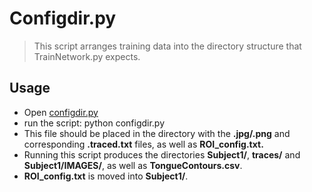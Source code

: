 Configdir.py
===
>This script arranges training data into the directory
    structure that TrainNetwork.py expects.

Usage
---
+ Open [configdir.py](../configdir.py)
+ run the script: python configdir.py
+  This file should be placed in the directory with the __.jpg/.png__
    and corresponding __.traced.txt__ files, as well as __ROI_config.txt.__
+ Running this script produces the directories __Subject1/__, __traces/__ and __Subject1/IMAGES/__, as well as __TongueContours.csv__. 
+ __ROI_config.txt__
    is moved into __Subject1/__.
